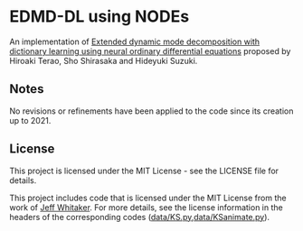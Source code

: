 # EDMD-DL using NODEs

An implementation of [Extended dynamic mode decomposition with dictionary learning using neural ordinary differential equations](https://www.jstage.jst.go.jp/article/nolta/12/4/12_626/_article) proposed by Hiroaki Terao, Sho Shirasaka and Hideyuki Suzuki.

## Notes

No revisions or refinements have been applied to the code since its creation up to 2021.

## License

This project is licensed under the MIT License - see the LICENSE file for details.

This project includes code that is licensed under the MIT License from the work of [Jeff Whitaker](https://github.com/jswhit/pyks/). For more details, see the license information in the headers of the corresponding codes ([data/KS.py](data/KS.py),[data/KSanimate.py](data/KSanimate.py)).
